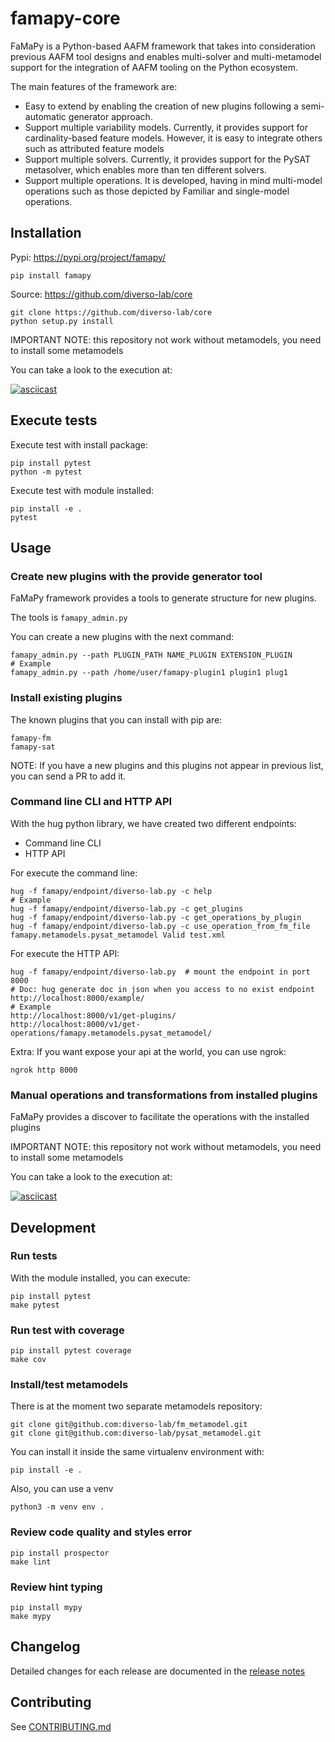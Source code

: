 # famapy-core

FaMaPy is a Python-based AAFM framework that takes into consideration previous AAFM tool designs and enables multi-solver and multi-metamodel support for the integration of AAFM tooling on the Python ecosystem.

The main features of the framework are:
* Easy to extend by enabling the creation of new plugins following a semi-automatic generator approach.
* Support multiple variability models. Currently, it provides support for cardinality-based feature models. However, it is easy to integrate others such as attributed feature models
* Support multiple solvers. Currently, it provides support for the PySAT metasolver, which enables more than ten different solvers.
* Support multiple operations. It is developed, having in mind multi-model operations such as those depicted by Familiar  and single-model operations.


## Installation

Pypi: https://pypi.org/project/famapy/

```
pip install famapy
```

Source: https://github.com/diverso-lab/core

```
git clone https://github.com/diverso-lab/core
python setup.py install
```

IMPORTANT NOTE: this repository not work without metamodels, you need to install some metamodels

You can take a look to the execution at:

[![asciicast](https://asciinema.org/a/366394.svg)](https://asciinema.org/a/366394)

## Execute tests

Execute test with install package:

```
pip install pytest
python -m pytest
```

Execute test with module installed:

```
pip install -e .
pytest
```

## Usage

### Create new plugins with the provide generator tool

FaMaPy framework provides a tools to generate structure for new plugins.

The tools is `famapy_admin.py`

You can create a new plugins with the next command:

```
famapy_admin.py --path PLUGIN_PATH NAME_PLUGIN EXTENSION_PLUGIN
# Example
famapy_admin.py --path /home/user/famapy-plugin1 plugin1 plug1
```

### Install existing plugins

The known plugins that you can install with pip are:

```
famapy-fm
famapy-sat
```

NOTE: If you have a new plugins and this plugins not appear in previous list, you can send a PR to add it.


### Command line CLI and HTTP API

With the hug python library, we have created two different endpoints:

* Command line CLI
* HTTP API

For execute the command line:

```
hug -f famapy/endpoint/diverso-lab.py -c help
# Example
hug -f famapy/endpoint/diverso-lab.py -c get_plugins
hug -f famapy/endpoint/diverso-lab.py -c get_operations_by_plugin
hug -f famapy/endpoint/diverso-lab.py -c use_operation_from_fm_file famapy.metamodels.pysat_metamodel Valid test.xml
```

For execute the HTTP API:

```
hug -f famapy/endpoint/diverso-lab.py  # mount the endpoint in port 8000
# Doc: hug generate doc in json when you access to no exist endpoint
http://localhost:8000/example/
# Example
http://localhost:8000/v1/get-plugins/
http://localhost:8000/v1/get-operations/famapy.metamodels.pysat_metamodel/
```

Extra: If you want expose your api at the world, you can use ngrok:

```
ngrok http 8000
```

### Manual operations and transformations from installed plugins

FaMaPy provides a discover to facilitate the operations with the installed plugins

IMPORTANT NOTE: this repository not work without metamodels, you need to install some metamodels

You can take a look to the execution at:

[![asciicast](https://asciinema.org/a/366394.svg)](https://asciinema.org/a/366394)



## Development

### Run tests

With the module installed, you can execute:

```
pip install pytest
make pytest
```


### Run test with coverage

```
pip install pytest coverage
make cov
```

### Install/test metamodels


There is at the moment two separate metamodels repository:

```
git clone git@github.com:diverso-lab/fm_metamodel.git
git clone git@github.com:diverso-lab/pysat_metamodel.git
```

You can install it inside the same virtualenv environment with:

```
pip install -e .
```

Also, you can use a venv

```
python3 -m venv env .
```

### Review code quality and styles error

```
pip install prospector
make lint
```

### Review hint typing

```
pip install mypy
make mypy
```

## Changelog

Detailed changes for each release are documented in the [release notes](https://github.com/diverso-lab/core/releases)


## Contributing

See [CONTRIBUTING.md](https://github.com/diverso-lab/core/blob/master/CONTRIBUTING.md)
